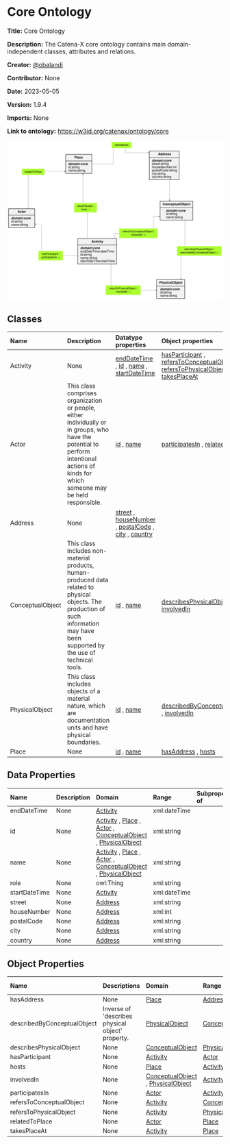 



# Core Ontology


**Title:**  Core Ontology

**Description:**  The Catena-X core ontology contains main domain-independent classes, attributes and relations.

**Creator:**  [@obalandi](https://github.com/obalandi)

**Contributor:**  None

**Date:**  2023-05-05

**Version:**  1.9.4

**Imports:**  None

**Link to ontology:**  https://w3id.org/catenax/ontology/core  
  
![ontology](images/core_ontology.gv.svg)  

## Classes
  

|Name|Description|Datatype properties|Object properties|Subclass of|
| :--- | :--- | :--- | :--- | :--- |
|<span id="Activity">Activity</span>|None|[endDateTime](#endDateTime) , [id](#id) , [name](#name) , [startDateTime](#startDateTime) |[hasParticipant](#hasParticipant) , [refersToConceptualObject](#refersToConceptualObject) , [refersToPhysicalObject](#refersToPhysicalObject) , [takesPlaceAt](#takesPlaceAt) ||
|<span id="Actor">Actor</span>|This class comprises organization or people, either individually or in groups, who have the potential to perform intentional actions of kinds for which someone may be held responsible.|[id](#id) , [name](#name) |[participatesIn](#participatesIn) , [relatedToPlace](#relatedToPlace) ||
|<span id="Address">Address</span>|None|[street](#street) , [houseNumber](#houseNumber) , [postalCode](#postalCode) , [city](#city) , [country](#country) ||[ConceptualObject](#ConceptualObject) |
|<span id="ConceptualObject">ConceptualObject</span>|This class includes non-material products, human-produced data related to physical objects. The production of such information may have been supported by the use of technical tools.|[id](#id) , [name](#name) |[describesPhysicalObject](#describesPhysicalObject) , [involvedIn](#involvedIn) ||
|<span id="PhysicalObject">PhysicalObject</span>|This class includes objects of a material nature, which are documentation units and have physical boundaries.|[id](#id) , [name](#name) |[describedByConceptualObject](#describedByConceptualObject) , [involvedIn](#involvedIn) ||
|<span id="Place">Place</span>|None|[id](#id) , [name](#name) |[hasAddress](#hasAddress) , [hosts](#hosts) ||

## Data Properties
  

|Name|Description|Domain|Range|Subproperty of|
| :--- | :--- | :--- | :--- | :--- |
|<span id="endDateTime">endDateTime</span>|None|[Activity](#Activity) |xml:dateTime ||
|<span id="id">id</span>|None|[Activity](#Activity) , [Place](#Place) , [Actor](#Actor) , [ConceptualObject](#ConceptualObject) , [PhysicalObject](#PhysicalObject) |xml:string ||
|<span id="name">name</span>|None|[Activity](#Activity) , [Place](#Place) , [Actor](#Actor) , [ConceptualObject](#ConceptualObject) , [PhysicalObject](#PhysicalObject) |xml:string ||
|<span id="role">role</span>|None|owl:Thing |xml:string ||
|<span id="startDateTime">startDateTime</span>|None|[Activity](#Activity) |xml:dateTime ||
|<span id="street">street</span>|None|[Address](#Address) |xml:string ||
|<span id="houseNumber">houseNumber</span>|None|[Address](#Address) |xml:int ||
|<span id="postalCode">postalCode</span>|None|[Address](#Address) |xml:string ||
|<span id="city">city</span>|None|[Address](#Address) |xml:string ||
|<span id="country">country</span>|None|[Address](#Address) |xml:string ||

## Object Properties
  

|Name|Descriptions|Domain|Range|Subproperty of|
| :--- | :--- | :--- | :--- | :--- |
|<span id="hasAddress">hasAddress</span>|None|[Place](#Place) |[Address](#Address) ||
|<span id="describedByConceptualObject">describedByConceptualObject</span>|Inverse of 'describes physical object' property.|[PhysicalObject](#PhysicalObject) |[ConceptualObject](#ConceptualObject) ||
|<span id="describesPhysicalObject">describesPhysicalObject</span>|None|[ConceptualObject](#ConceptualObject) |[PhysicalObject](#PhysicalObject) ||
|<span id="hasParticipant">hasParticipant</span>|None|[Activity](#Activity) |[Actor](#Actor) ||
|<span id="hosts">hosts</span>|None|[Place](#Place) |[Activity](#Activity) ||
|<span id="involvedIn">involvedIn</span>|None|[ConceptualObject](#ConceptualObject) , [PhysicalObject](#PhysicalObject) |[Activity](#Activity) ||
|<span id="participatesIn">participatesIn</span>|None|[Actor](#Actor) |[Activity](#Activity) ||
|<span id="refersToConceptualObject">refersToConceptualObject</span>|None|[Activity](#Activity) |[ConceptualObject](#ConceptualObject) ||
|<span id="refersToPhysicalObject">refersToPhysicalObject</span>|None|[Activity](#Activity) |[PhysicalObject](#PhysicalObject) ||
|<span id="relatedToPlace">relatedToPlace</span>|None|[Actor](#Actor) |[Place](#Place) ||
|<span id="takesPlaceAt">takesPlaceAt</span>|None|[Activity](#Activity) |[Place](#Place) ||
